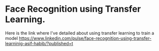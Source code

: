 # Face Recognition using Transfer Learning.

Here is the link  where I've detailed about using transfer learning to train a model
https://www.linkedin.com/pulse/face-recognition-using-transfer-learninig-asif-habib/?published=t
